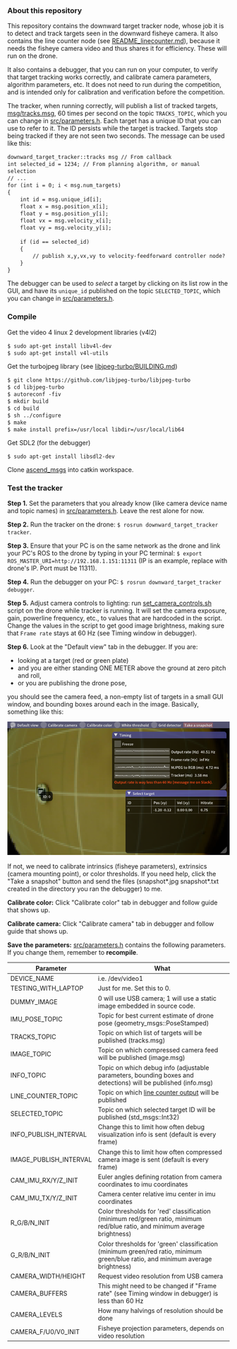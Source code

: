 ### About this repository

This repository contains the downward target tracker node, whose job it is to detect and track targets seen in the downward fisheye camera. It also contains the line counter node (see [README_linecounter.md](README_linecounter.md)), because it needs the fisheye camera video and thus shares it for efficiency. These will run on the drone.

It also contains a debugger, that you can run on your computer, to verify that target tracking works correctly, and calibrate camera parameters, algorithm parameters, etc. It does not need to run during the competition, and is intended only for calibration and verification before the competition.

The tracker, when running correctly, will publish a list of tracked targets, [msg/tracks.msg](msg/tracks.msg), 60 times per second on the topic ```TRACKS_TOPIC```, which you can change in [src/parameters.h](src/parameters.h). Each target has a unique ID that you can use to refer to it. The ID persists while the target is tracked. Targets stop being tracked if they are not seen two seconds. The message can be used like this:

```
downward_target_tracker::tracks msg // From callback
int selected_id = 1234; // From planning algorithm, or manual selection
// ...
for (int i = 0; i < msg.num_targets)
{
    int id = msg.unique_id[i];
    float x = msg.position_x[i];
    float y = msg.position_y[i];
    float vx = msg.velocity_x[i];
    float vy = msg.velocity_y[i];

    if (id == selected_id)
    {
        // publish x,y,vx,vy to velocity-feedforward controller node?
    }
}
```

The debugger can be used to *select* a target by clicking on its list row in the GUI, and have its ```unique_id``` published on the topic ```SELECTED_TOPIC```, which you can change in [src/parameters.h](src/parameters.h).

### Compile

Get the video 4 linux 2 development libraries (v4l2)
```
$ sudo apt-get install libv4l-dev
$ sudo apt-get install v4l-utils
```

Get the turbojpeg library (see [libjpeg-turbo/BUILDING.md](https://github.com/libjpeg-turbo/libjpeg-turbo/blob/master/BUILDING.md))
```
$ git clone https://github.com/libjpeg-turbo/libjpeg-turbo
$ cd libjpeg-turbo
$ autoreconf -fiv
$ mkdir build
$ cd build
$ sh ../configure
$ make
$ make install prefix=/usr/local libdir=/usr/local/lib64
```

Get SDL2 (for the debugger)
```
$ sudo apt-get install libsdl2-dev
```

Clone [ascend_msgs](https://github.com/AscendNTNU/ascend_msgs) into catkin workspace.

### Test the tracker

**Step 1.** Set the parameters that you already know (like camera device name and topic names) in [src/parameters.h](src/parameters.h). Leave the rest alone for now.

**Step 2.** Run the tracker on the drone: ```$ rosrun downward_target_tracker tracker```.

**Step 3.** Ensure that your PC is on the same network as the drone and link your PC's ROS to the drone by typing in your PC terminal: ```$ export ROS_MASTER_URI=http://192.168.1.151:11311``` (IP is an example, replace with drone's IP. Port must be 11311).

**Step 4.** Run the debugger on your PC:  ```$ rosrun downward_target_tracker debugger```.

**Step 5.** Adjust camera controls to lighting: run [set_camera_controls.sh](/set_camera_controls.sh) script on the drone while tracker is running. It will set the camera exposure, gain, powerline frequency, etc., to values that are hardcoded in the script. Change the values in the script to get good image brightness, making sure that ```Frame rate``` stays at 60 Hz (see Timing window in debugger).

**Step 6.** Look at the "Default view" tab in the debugger. If you are:

* looking at a target (red or green plate)
* and you are either standing ONE METER above the ground at zero pitch and roll,
* or you are publishing the drone pose,

you should see the camera feed, a non-empty list of targets in a small GUI window, and bounding boxes around each in the image. Basically, something like this:

![](readme_img1.png)

If not, we need to calibrate intrinsics (fisheye parameters), extrinsics (camera mounting point), or color thresholds. If you need help, click the "Take a snapshot" button and send the files (snapshot*.jpg snapshot*.txt created in the directory you ran the debugger) to me.

**Calibrate color:** Click "Calibrate color" tab in debugger and follow guide that shows up.

**Calibrate camera:** Click "Calibrate camera" tab in debugger and follow guide that shows up.

**Save the parameters:** [src/parameters.h](src/parameters.h) contains the following parameters. If you change them, remember to **recompile**.

Parameter   | What
------------|-----
DEVICE_NAME         | i.e. /dev/video1
TESTING_WITH_LAPTOP | Just for me. Set this to 0.
DUMMY_IMAGE         | 0 will use USB camera; 1 will use a static image embedded in source code.
IMU_POSE_TOPIC      | Topic for best current estimate of drone pose (geometry_msgs::PoseStamped)
TRACKS_TOPIC        | Topic on which list of targets will be published (tracks.msg)
IMAGE_TOPIC         | Topic on which compressed camera feed will be published (image.msg)
INFO_TOPIC          | Topic on which debug info (adjustable parameters, bounding boxes and detections) will be published (info.msg)
LINE_COUNTER_TOPIC  | Topic on which [line counter output](README_linecounter.md) will be published
SELECTED_TOPIC      | Topic on which selected target ID will be published (std_msgs::Int32)
INFO_PUBLISH_INTERVAL | Change this to limit how often debug visualization info is sent (default is every frame)
IMAGE_PUBLISH_INTERVAL | Change this to limit how often compressed camera image is sent (default is every frame)
CAM_IMU_RX/Y/Z_INIT | Euler angles defining rotation from camera coordinates to imu coordinates
CAM_IMU_TX/Y/Z_INIT | Camera center relative imu center in imu coordinates
R_G/B/N_INIT | Color thresholds for 'red' classification (minimum red/green ratio, minimum red/blue ratio, and minimum average brightness)
G_R/B/N_INIT | Color thresholds for 'green' classification (minimum green/red ratio, minimum green/blue ratio, and minimum average brightness)
CAMERA_WIDTH/HEIGHT | Request video resolution from USB camera
CAMERA_BUFFERS | This might need to be changed if "Frame rate" (see Timing window in debugger) is less than 60 Hz
CAMERA_LEVELS | How many halvings of resolution should be done
CAMERA_F/U0/V0_INIT | Fisheye projection parameters, depends on video resolution
